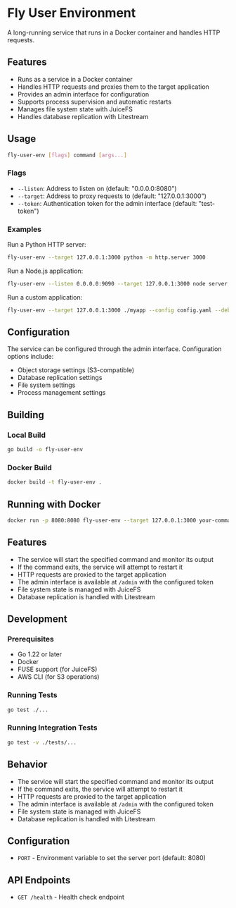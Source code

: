 # Fly User Environment

A long-running service that runs in a Docker container and handles HTTP requests.

## Features

- Runs as a service in a Docker container
- Handles HTTP requests and proxies them to the target application
- Provides an admin interface for configuration
- Supports process supervision and automatic restarts
- Manages file system state with JuiceFS
- Handles database replication with Litestream

## Usage

```bash
fly-user-env [flags] command [args...]
```

### Flags

- `--listen`: Address to listen on (default: "0.0.0.0:8080")
- `--target`: Address to proxy requests to (default: "127.0.0.1:3000")
- `--token`: Authentication token for the admin interface (default: "test-token")

### Examples

Run a Python HTTP server:
```bash
fly-user-env --target 127.0.0.1:3000 python -m http.server 3000
```

Run a Node.js application:
```bash
fly-user-env --listen 0.0.0.0:9090 --target 127.0.0.1:3000 node server.js
```

Run a custom application:
```bash
fly-user-env --target 127.0.0.1:3000 ./myapp --config config.yaml --debug
```

## Configuration

The service can be configured through the admin interface. Configuration options include:

- Object storage settings (S3-compatible)
- Database replication settings
- File system settings
- Process management settings

## Building

### Local Build

```bash
go build -o fly-user-env
```

### Docker Build

```bash
docker build -t fly-user-env .
```

## Running with Docker

```bash
docker run -p 8080:8080 fly-user-env --target 127.0.0.1:3000 your-command
```

## Features

- The service will start the specified command and monitor its output
- If the command exits, the service will attempt to restart it
- HTTP requests are proxied to the target application
- The admin interface is available at `/admin` with the configured token
- File system state is managed with JuiceFS
- Database replication is handled with Litestream

## Development

### Prerequisites

- Go 1.22 or later
- Docker
- FUSE support (for JuiceFS)
- AWS CLI (for S3 operations)

### Running Tests

```bash
go test ./...
```

### Running Integration Tests

```bash
go test -v ./tests/...
```

## Behavior

- The service will start the specified command and monitor its output
- If the command exits, the service will attempt to restart it
- HTTP requests are proxied to the target application
- The admin interface is available at `/admin` with the configured token
- File system state is managed with JuiceFS
- Database replication is handled with Litestream

## Configuration

- `PORT` - Environment variable to set the server port (default: 8080)

## API Endpoints

- `GET /health` - Health check endpoint 